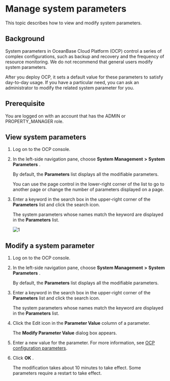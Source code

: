 Manage system parameters
=============================================

This topic describes how to view and modify system parameters.

Background
-------------------------------

System parameters in OceanBase Cloud Platform (OCP) control a series of complex configurations, such as backup and recovery and the frequency of resource monitoring. We do not recommend that general users modify system parameters.

After you deploy OCP, it sets a default value for these parameters to satisfy day-to-day usage. If you have a particular need, you can ask an administrator to modify the related system parameter for you.

Prerequisite
---------------------------------

You are logged on with an account that has the ADMIN or PROPERTY_MANAGER role.

View system parameters
-------------------------------------------

1. Log on to the OCP console.

2. In the left-side navigation pane, choose **System Management** **\>** **System Parameters** .

   By default, the **Parameters** list displays all the modifiable parameters.

   You can use the page control in the lower-right corner of the list to go to another page or change the number of parameters displayed on a page.

3. Enter a keyword in the search box in the upper-right corner of the **Parameters** list and click the search icon.

   The system parameters whose names match the keyword are displayed in the **Parameters** list.

   ![1](https://help-static-aliyun-doc.aliyuncs.com/assets/img/en-US/8014306461/p384476.png)

Modify a system parameter
----------------------------------------------

1. Log on to the OCP console.

2. In the left-side navigation pane, choose **System Management** **\>** **System Parameters** .

   By default, the **Parameters** list displays all the modifiable parameters.

3. Enter a keyword in the search box in the upper-right corner of the **Parameters** list and click the search icon.

   The system parameters whose names match the keyword are displayed in the **Parameters** list.

4. Click the Edit icon in the **Parameter Value** column of a parameter.

   The **Modify Parameter Value** dialog box appears.

5. Enter a new value for the parameter. For more information, see [OCP configuration parameters](../13.appendix-2/1.ocp-configuration-parameters.md).

6. Click **OK** .

   The modification takes about 10 minutes to take effect. Some parameters require a restart to take effect.

